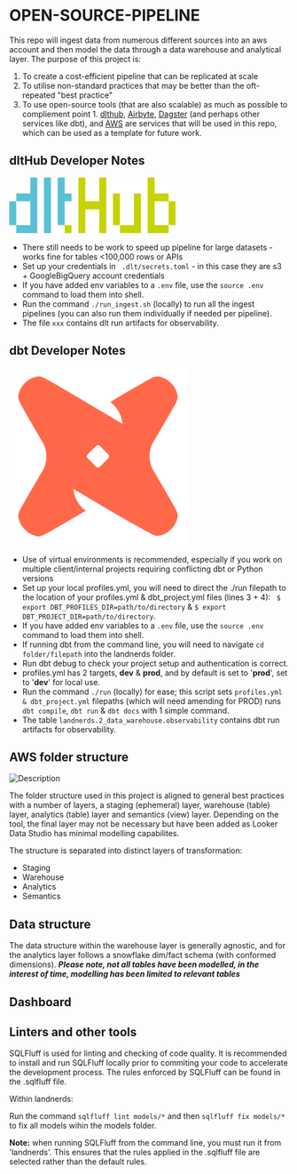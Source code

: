 # **OPEN-SOURCE-PIPELINE**

This repo will ingest data from numerous different sources into an aws account and then model the data
through a data warehouse and analytical layer.  The purpose of this project is:

1. To create a cost-efficient pipeline that can be replicated at scale
2. To utilise non-standard practices that may be better than the oft-repeated "best practice"
3. To use open-source tools (that are also scalable) as much as possible to compliement point 1. [dlthub](https://dlthub.com/), [Airbyte](https://airbyte.com/product/airbyte-open-source), [Dagster](https://dagster.io/) (and perhaps other services like dbt), and [AWS](https://aws.amazon.com/?nc2=h_lg) are services that will be used in this repo, which can be used as a template for future work.


## dltHub Developer Notes

<img src="assets/dlthub-logo.png" alt="Description" width="300" height="100"/>

- There still needs to be work to speed up pipeline for large datasets - works fine for tables <100,000 rows or APIs
- Set up your credentials in ``` .dlt/secrets.toml``` - in this case they are s3 + GoogleBigQuery account credentials
- If you have added env variables to a `.env` file, use the ```source .env``` command to load them into shell.
- Run the command ```./run_ingest.sh``` (locally) to run all the ingest pipelines (you can also run them individually if needed per pipeline).
- The file ```xxx``` contains dlt run artifacts for observability.


## dbt Developer Notes

![dbt](assets/dbt-icon.png)

- Use of virtual environments is recommended, especially if you work on multiple client/internal projects requiring conflicting dbt or Python versions
- Set up your local profiles.yml, you will need to direct the ./run filepath to the location of your profiles.yml & dbt_project.yml files (lines 3 + 4):
 ``` $ export DBT_PROFILES_DIR=path/to/directory``` & ```$ export DBT_PROJECT_DIR=path/to/directory```.
- If you have added env variables to a `.env` file, use the ```source .env``` command to load them into shell.
- If running dbt from the command line, you will need to navigate ```cd folder/filepath``` into the landnerds folder. 
- Run dbt debug to check your project setup and authentication is correct.
- profiles.yml has 2 targets, **dev** & **prod**, and by default is set to '**prod**', set to '**dev**' for local use.
- Run the command ```./run``` (locally) for ease; this script sets ```profiles.yml & dbt_project.yml``` filepaths (which will need amending for PROD) runs ```dbt compile```, ```dbt run``` & ```dbt docs``` with 1 simple command.
- The table ```landnerds.2_data_warehouse.observability``` contains dbt run artifacts for observability.

## AWS folder structure

<img src="assets/aws-white.png" alt="Description" width="150" height="150"/>

The folder structure used in this project is aligned to general best practices with a number of layers, a staging (ephemeral) layer,  warehouse (table) layer, analytics (table) layer and semantics (view) layer.  Depending on the tool, the final layer may not be necessary but have been added as Looker Data Studio has minimal modelling capabilites. 

The structure is separated into distinct layers of transformation:
- Staging
- Warehouse
- Analytics
- Semantics

## Data structure

The data structure within the warehouse layer is generally agnostic, and for the analytics layer follows a snowflake dim/fact schema (with conformed dimensions).  ***Please note, not all tables have been modelled, in the interest of time, modelling has been limited to relevant tables***  


## Dashboard


## Linters and other tools

SQLFluff is used for linting and checking of code quality.  It is recommended to install and run SQLFluff locally prior to commiting your code to accelerate the development process. The rules enforced by SQLFluff can be found in the .sqlfluff file.

Within landnerds:

Run the command ```sqlfluff lint models/*``` and then ```sqlfluff fix models/*``` to fix all models wihin the models folder.

**Note:** when running SQLFluff from the command line, you must run it from 'landnerds'. This ensures that the rules applied in the .sqlfluff file are selected rather than the default rules.  
